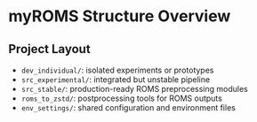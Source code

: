 # myROMS Structure Overview

## Project Layout

- `dev_individual/`: isolated experiments or prototypes
- `src_experimental/`: integrated but unstable pipeline
- `src_stable/`: production-ready ROMS preprocessing modules
- `roms_to_zstd/`: postprocessing tools for ROMS outputs
- `env_settings/`: shared configuration and environment files
